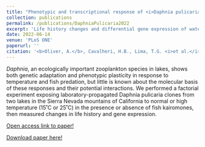 ```yaml
---
title: "Phenotypic and transcriptional response of <i>Daphnia pulicaria</i> to the combined effects of temperature and predation"
collection: publications
permalink: /publications/DaphniaPulicaria2022
excerpt: 'Life history changes and differential gene expression of water fleas in response to high temperatures and presence of predators.'
date: 2022-06-14
venue: 'PLoS ONE'
paperurl: ''
citation: '<b>Oliver, A.</b>, Cavalheri, H.B., Lima, T.G. <i>et al.</i> Phenotypic and transcriptional response of <i>Daphnia pulicaria</i> to the combined effects of temperature and predation. <i>PLoS ONE</i> (2022).'
---
```

<i>Daphnia</i>, an ecologically important zooplankton species in lakes, shows both genetic adaptation and phenotypic plasticity in response to temperature and fish predation, but little is known about the molecular basis of these responses and their potential interactions. We performed a factorial experiment exposing laboratory-propagated Daphnia pulicaria clones from two lakes in the Sierra Nevada mountains of California to normal or high temperature (15˚C or 25˚C) in the presence or absence of fish kairomones, then measured changes in life history and gene expression.

[Open access link to paper!](https://doi.org/10.1371/journal.pone.0265103)

[Download paper here!](/files/DaphniaPulicaria2022.pdf)